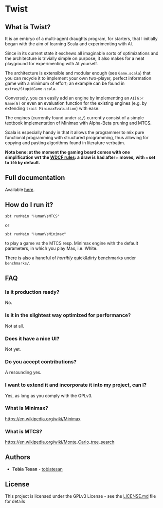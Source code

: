 # Twist

## What is Twist?

It is an embryo of a multi-agent draughts program, for starters, that
I initially began with the aim of learning Scala and experimenting
with AI.

Since in its current state it eschews all imaginable sorts of
optimizations and the architecture is trivially simple on purpose, it
also makes for a neat playground for experimenting with AI yourself.

The architecture is extensible and modular enough (see `Game.scala`)
that you can recycle it to implement your own two-player, perfect
information game with a minimum of effort; an example can be found in
`extras/StupidGame.scala`.

Conversely, you can easily add an engine by implementing an `AI[G:<
Game[G]` or even an evaluation function for the existing engines
(e.g. by extending `trait MinimaxEvaluation`) with ease.

The engines (currently found under `ai/`) currently consist of a
simple textbook implementation of Minimax with Alpha-Beta pruning and
MTCS.

Scala is especially handy in that it allows the programmer to mix pure
functional programming with structured programming, thus allowing for
copying and pasting algorithms found in literature verbatim.

**Nota bene: at the moment the gaming board comes with one
simplification wrt the [WDCF rules](http://www.wcdf.net/): a draw is
had after `n` moves, with `n` set to `100` by default.**

## Full documentation

Available [here](http://www.tobiatesan.it/files/twist.pdf).

## How do I run it?

`sbt runMain "HumanVsMTCS"`

or

`sbt runMain "HumanVsMinimax"`

to play a game vs the MTCS resp. Minimax engine with the default
parameters, in which you play Max, i.e. White.

There is also a handful of _horribly_ quick&dirty benchmarks under
`benchmarks/`.

## FAQ
### Is it production ready?
No.
### Is it in the slightest way optimized for performance?
Not at all.
### Does it have a nice UI?
Not yet.
### Do you accept contributions?
A resounding yes.
### I want to extend it and incorporate it into my project, can I?
Yes, as long as you comply with the GPLv3.
### What is Minimax?
https://en.wikipedia.org/wiki/Minimax
### What is MTCS?
https://en.wikipedia.org/wiki/Monte_Carlo_tree_search

## Authors

* **Tobia Tesan** - [tobiatesan](https://github.com/tobiatesan)

## License

This project is licensed under the GPLv3 License - see the [LICENSE.md](LICENSE.md) file for details
